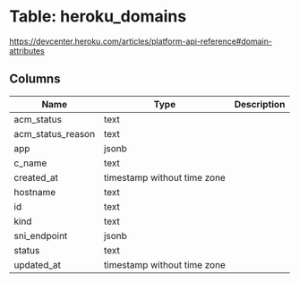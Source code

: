 
# Table: heroku_domains
https://devcenter.heroku.com/articles/platform-api-reference#domain-attributes
## Columns
| Name        | Type           | Description  |
| ------------- | ------------- | -----  |
|acm_status|text||
|acm_status_reason|text||
|app|jsonb||
|c_name|text||
|created_at|timestamp without time zone||
|hostname|text||
|id|text||
|kind|text||
|sni_endpoint|jsonb||
|status|text||
|updated_at|timestamp without time zone||
